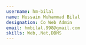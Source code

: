 ```yaml
---
username: hm-bilal
name: Hussain Muhammad Bilal
designation: Co Web Admin
email: hmbilal.998@gmail.com
skills: Web,.Net,DBMS
---
```

